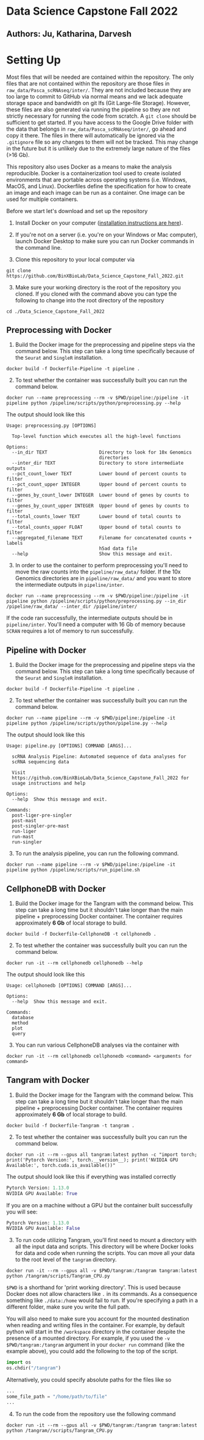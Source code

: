 # Data Science Capstone Fall 2022
## Authors: Ju, Katharina, Darvesh

# Setting Up
Most files that will be needed are contained within the repository. The only files that are not contained within the repository are those files in `raw_data/Pasca_scRNAseq/inter/`. They are not included because they are too large to commit to GitHub via normal means and we lack adequate storage space and bandwidth on git lfs (Git Large-file Storage). However, these files are also generated via running the pipeline so they are not strictly necessary for running the code from scratch. A `git clone` should be sufficient to get started. If you have access to the Google Drive folder with the data that belongs in `raw_data/Pasca_scRNAseq/inter/`, go ahead and copy it there. The files in there will automatically be ignored via the `.gitignore` file so any changes to them will not be tracked. This may change in the future but it is unlikely due to the extremely large nature of the files (>16 Gb).

This repository also uses Docker as a means to make the analysis reproducible. Docker is a containerization tool used to create isolated environments that are portable across operating systems (i.e. Windows, MacOS, and Linux). Dockerfiles define the specification for how to create an image and each image can be run as a container. One image can be used for multiple containers. 

Before we start let's download and set up the repository

1. Install Docker on your computer ([installation instructions are here](https://docs.docker.com/get-docker/)). 

2. If you're not on a server (i.e. you're on your Windows or Mac computer), launch Docker Desktop to make sure you can run Docker commands in the command line.

2. Clone this repository to your local computer via 

```shell
git clone https://github.com/BinXBioLab/Data_Science_Capstone_Fall_2022.git
```

3. Make sure your working directory is the root of the repository you cloned. If you cloned with the command above you can type the following to change into the root directory of the repository

```shell
cd ./Data_Science_Capstone_Fall_2022
```

## Preprocessing with Docker
1. Build the Docker image for the preprocessing and pipeline steps via the command below. This step can take a long time specifically because of the `Seurat` and `SingleR` installation.

```Docker
docker build -f Dockerfile-Pipeline -t pipeline .
```

2. To test whether the container was successfully built you can run the command below.

```Docker
docker run --name preprocessing --rm -v $PWD/pipeline:/pipeline -it pipeline python /pipeline/scripts/python/preprocessing.py --help
```

The output should look like this

```
Usage: preprocessing.py [OPTIONS]

  Top-level function which executes all the high-level functions

Options:
  --in_dir TEXT                   Directory to look for 10x Genomics
                                  directories
  --inter_dir TEXT                Directory to store intermediate outputs
  --pct_count_lower TEXT          Lower bound of percent counts to filter
  --pct_count_upper INTEGER       Upper bound of percent counts to filter
  --genes_by_count_lower INTEGER  Lower bound of genes by counts to filter
  --genes_by_count_upper INTEGER  Upper bound of genes by counts to filter
  --total_counts_lower TEXT       Lower bound of total counts to filter
  --total_counts_upper FLOAT      Upper bound of total counts to filter
  --aggregated_filename TEXT      Filename for concatenated counts + labels
                                  h5ad data file
  --help                          Show this message and exit.
```

3. In order to use the container to perform preprocessing you'll need to move the raw counts into the `pipeline/raw_data/` folder. If the 10x Genomics directories are in `pipeline/raw_data/` and you want to store the intermediate outputs in `pipeline/inter`.

```Docker
docker run --name preprocessing --rm -v $PWD/pipeline:/pipeline -it pipeline python /pipeline/scripts/python/preprocessing.py --in_dir /pipeline/raw_data/ --inter_dir /pipeline/inter/
```

If the code ran successfully, the intermediate outputs should be in `pipeline/inter`. You'll need a computer with 16 Gb of memory because `SCRAN` requires a lot of memory to run successfully.

## Pipeline with Docker
1. Build the Docker image for the preprocessing and pipeline steps via the command below. This step can take a long time specifically because of the `Seurat` and `SingleR` installation.

```Docker
docker build -f Dockerfile-Pipeline -t pipeline .
```

2. To test whether the container was successfully built you can run the command below.

```Docker
docker run --name pipeline --rm -v $PWD/pipeline:/pipeline -it pipeline python /pipeline/scripts/python/pipeline.py --help
```

The output should look like this

```
Usage: pipeline.py [OPTIONS] COMMAND [ARGS]...

  scRNA Analysis Pipeline: Automated sequence of data analyses for
  scRNA sequencing data

  Visit
  https://github.com/BinXBioLab/Data_Science_Capstone_Fall_2022 for
  usage instructions and help

Options:
  --help  Show this message and exit.

Commands:
  post-liger-pre-singler
  post-mast
  post-singler-pre-mast
  run-liger
  run-mast
  run-singler
```

3. To run the analysis pipeline, you can run the following command.

```
docker run --name pipeline --rm -v $PWD/pipeline:/pipeline -it pipeline python /pipeline/scripts/run_pipeline.sh
```

## CellphoneDB with Docker
1. Build the Docker image for the Tangram with the command below. This step can take a long time but it shouldn't take longer than the main pipeline + preprocessing Docker container. The container requires approximately **6 Gb** of local storage to build.

```Docker
docker build -f Dockerfile-CellphoneDB -t cellphonedb .
```

2. To test whether the container was successfully built you can run the command below.

```shell
docker run -it --rm cellphonedb cellphonedb --help
```

The output should look like this

```
Usage: cellphonedb [OPTIONS] COMMAND [ARGS]...

Options:
  --help  Show this message and exit.

Commands:
  database
  method
  plot
  query
```

3. You can run various CellphoneDB analyses via the container with 

```
docker run -it --rm cellphonedb cellphonedb <command> <arguments for command>
```

## Tangram with Docker
1. Build the Docker image for the Tangram with the command below. This step can take a long time but it shouldn't take longer than the main pipeline + preprocessing Docker container. The container requires approximately **6 Gb** of local storage to build.

```Docker
docker build -f Dockerfile-Tangram -t tangram .
```

2. To test whether the container was successfully built you can run the command below.

```Docker
docker run -it --rm --gpus all tangram:latest python -c "import torch; print('Pytorch Version:', torch.__version__); print('NVIDIA GPU Available:', torch.cuda.is_available())"
```

The output should look like this if everything was installed correctly
```python
Pytorch Version: 1.13.0
NVIDIA GPU Available: True
```

If you are on a machine without a GPU but the container built successfully you will see:
```python
Pytorch Version: 1.13.0
NVIDIA GPU Available: False
```

3. To run code utilizing Tangram, you'll first need to mount a directory with all the input data and scripts. This directory will be where Docker looks for data and code when running the scripts. You can move all your data to the root level of the `tangram` directory.

```Docker
docker run -it --rm --gpus all -v $PWD/tangram:/tangram tangram:latest python /tangram/scripts/Tangram_CPU.py
```

`$PWD` is a shorthand for 'print working directory'. This is used because Docker does not allow characters like `.` in its commands. As a consequence something like `./data:/home` would fail to run. If you're specifying a path in a different folder, make sure you write the full path.

You will also need to make sure you account for the mounted destination when reading and writing files in the container. For example, by default python will start in the `/workspace` directory in the container despite the presence of a mounted directory. For example, if you used the `-v $PWD/tangram:/tangram` argument in your `docker run` command (like the example above), you could add the following to the top of the script.

```python
import os
os.chdir("/tangram")
```

Alternatively, you could specify absolute paths for the files like so

```python
...
some_file_path = "/home/path/to/file"
...
```

4. To run the code from the repository use the following command

```
docker run -it --rm --gpus all -v $PWD/tangram:/tangram tangram:latest python /tangram//scripts/Tangram_CPU.py
```

